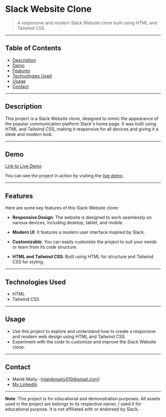 # Slack Website Clone



> A responsive and modern Slack Website clone built using HTML and Tailwind CSS.

---

## Table of Contents

- [Description](https://github.com/ManikMaity/Slack-Clone#description)
- [Demo](https://github.com/ManikMaity/Slack-Clone#demo)
- [Features](https://github.com/ManikMaity/Slack-Clone#features)  <!-- Add Features Section -->
- [Technologies Used](https://github.com/ManikMaity/Slack-Clone#technologies-used)
- [Usage](https://github.com/ManikMaity/Slack-Clone#usage)
- [Contact](https://github.com/ManikMaity/Slack-Clone#contact)

---

## Description

This project is a Slack Website clone, designed to mimic the appearance of the popular communication platform Slack's home page. It was built using HTML and Tailwind CSS, making it responsive for all devices and giving it a sleek and modern look.

---

## Demo

[Link to Live Demo](https://manikmaity.github.io/Slack-Clone/)

You can see the project in action by visiting the [live demo](https://manikmaity.github.io/Slack-Clone/).

---

## Features

Here are some key features of this Slack Website clone:

- **Responsive Design**: The website is designed to work seamlessly on various devices, including desktop, tablet, and mobile.

- **Modern UI**: It features a modern user interface inspired by Slack.

- **Customizable**: You can easily customize the project to suit your needs or learn from its code structure.

- **HTML and Tailwind CSS**: Built using HTML for structure and Tailwind CSS for styling.

---

## Technologies Used

- HTML
- Tailwind CSS

---

## Usage

- Use this project to explore and understand how to create a responsive and modern web design using HTML and Tailwind CSS.
- Experiment with the code to customize and improve the Slack Website clone.

---

## Contact

- Manik Maity -[manikmaity010@gmail.com]
- [My LinkedIn](https://www.linkedin.com/in/manikmaity/)

---

**Note**: This project is for educational and demonstration purposes. All assets used in the project are belongs to its respective owner, I used it for educational purpose. It is not affiliated with or endorsed by Slack.


